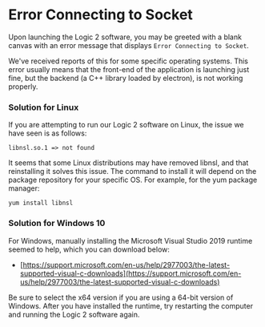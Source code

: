 # Error Connecting to Socket

Upon launching the Logic 2 software, you may be greeted with a blank canvas with an error message that displays `Error Connecting to Socket`.

We've received reports of this for some specific operating systems. This error usually means that the front-end of the application is launching just fine, but the backend \(a C++ library loaded by electron\), is not working properly.

### Solution for Linux

If you are attempting to run our Logic 2 software on Linux, the issue we have seen is as follows:

`libnsl.so.1 => not found`

It seems that some Linux distributions may have removed libnsl, and that reinstalling it solves this issue. The command to install it will depend on the package repository for your specific OS. For example, for the yum package manager:

`yum install libnsl`

### Solution for Windows 10

For Windows, manually installing the Microsoft Visual Studio 2019 runtime seemed to help, which you can download below:

* [https://support.microsoft.com/en-us/help/2977003/the-latest-supported-visual-c-downloads](https://support.microsoft.com/en-us/help/2977003/the-latest-supported-visual-c-downloads)

Be sure to select the x64 version if you are using a 64-bit version of Windows. After you have installed the runtime, try restarting the computer and running the Logic 2 software again.





